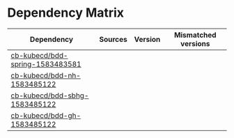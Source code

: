 # Dependency Matrix

Dependency | Sources | Version | Mismatched versions
---------- | ------- | ------- | -------------------
[cb-kubecd/bdd-spring-1583483581](https://github.com/cb-kubecd/bdd-spring-1583483581.git) |  | []() | 
[cb-kubecd/bdd-nh-1583485122](https://github.com/cb-kubecd/bdd-nh-1583485122.git) |  | []() | 
[cb-kubecd/bdd-sbhg-1583485122](https://github.com/cb-kubecd/bdd-sbhg-1583485122.git) |  | []() | 
[cb-kubecd/bdd-gh-1583485122](https://github.com/cb-kubecd/bdd-gh-1583485122.git) |  | []() | 
